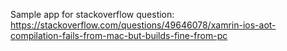 Sample app for stackoverflow question:
https://stackoverflow.com/questions/49646078/xamrin-ios-aot-compilation-fails-from-mac-but-builds-fine-from-pc

